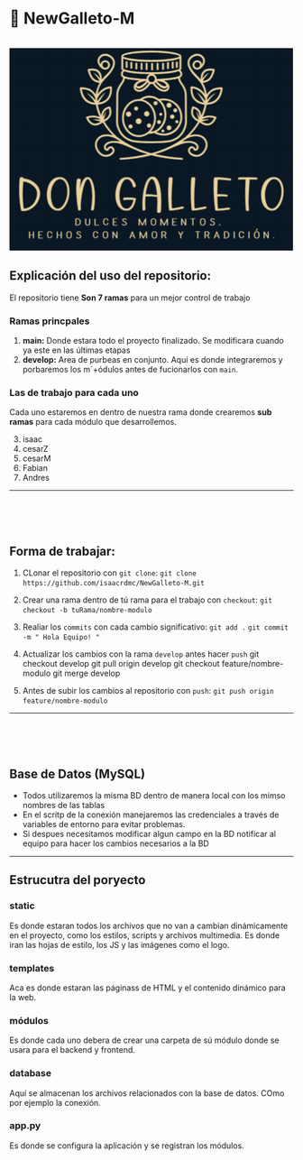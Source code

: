 # 🍪​ NewGalleto-M

<br>
<img src="static/Logo.png" alt="Imagen de unas nubes">

<br>

## Explicación del uso del repositorio:

El repositorio tiene **Son 7 ramas** para un mejor control de trabajo

### Ramas princpales
1. **main:** Donde estara todo el proyecto finalizado. Se modificara cuando ya este en las últimas etapas
2. **develop:** Area de purbeas en conjunto. Aquí es donde integraremos y porbaremos los m´+ódulos antes de fucionarlos con `main`.

### Las de trabajo para cada uno
Cada uno estaremos en dentro de nuestra rama donde crearemos **sub ramas** para cada módulo que desarrollemos.

3. isaac
4. cesarZ
5. cesarM
6. Fabian
7. Andres

---
<br>
<br>
<br>


## Forma de trabajar:

1. CLonar el repositorio con `git clone`:
`git clone https://github.com/isaacrdmc/NewGalleto-M.git`

2. Crear una rama dentro de tú rama para el trabajo con `checkout`:
`git checkout -b tuRama/nombre-modulo`

3. Realiar los `commits` con cada cambio significativo:
`git add .`
`git commit -m " Hola Equipo! "`

4. Actualizar los cambios con la rama `develop` antes hacer `push`
    git checkout develop
    git pull origin develop
    git checkout feature/nombre-modulo
    git merge develop

5. Antes de subir los cambios al repositorio con `push`:
`git push origin feature/nombre-modulo`

--- 
<br>
<br>
<br>


## Base de Datos (MySQL)


* Todos utilizaremos la misma BD dentro de manera local con los mimso nombres de las tablas
* En el scritp de la conexión manejaremos las credenciales a través de variables de entorno para evitar problemas.
* Si despues necesitamos modificar algun campo en la BD notificar al equipo para hacer los cambios necesarios a la BD
--- 

## Estrucutra del poryecto

### static
Es donde estaran todos los archivos que no van a cambian dinámicamente en el proyecto, como los estilos, scripts y archivos multimedia.
Es donde iran las hojas de estilo, los JS y las imágenes como el logo.

### templates
Aca es donde estaran las páginass de HTML y el contenido dinámico para la web.

### módulos
Es donde cada uno debera de crear una carpeta de sú módulo donde se usara para el backend y frontend.

### database
Aquí se almacenan los archivos relacionados con la base de datos.
COmo por ejemplo la conexión.

### app.py 
Es donde se configura la aplicación y se registran los módulos.
